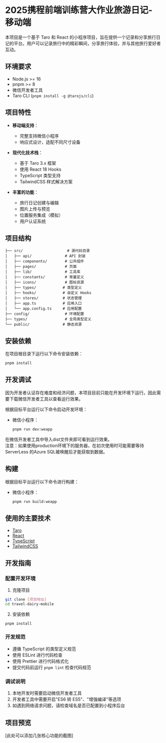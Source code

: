 # 2025携程前端训练营大作业旅游日记-移动端

本项目是一个基于 Taro 和 React 的小程序项目，旨在提供一个记录和分享旅行日记的平台。用户可以记录旅行中的精彩瞬间，分享旅行体验，并与其他旅行爱好者互动。

## 环境要求

- Node.js >= 16
- pnpm >= 8
- 微信开发者工具
- Taro CLI (`pnpm install -g @tarojs/cli`)

## 项目特性

- **移动端支持**：
  - 完整支持微信小程序
  - 响应式设计，适配不同尺寸设备
  
- **现代化技术栈**：
  - 基于 Taro 3.x 框架
  - 使用 React 18 Hooks
  - TypeScript 类型支持
  - TailwindCSS 样式解决方案
  
- **丰富的功能**：
  - 旅行日记创建与编辑
  - 图片上传与预览
  - 位置服务集成（模拟）
  - 用户认证系统



## 项目结构

```
├── src/                    # 源代码目录
│   ├── api/               # API 封装
│   ├── components/        # 公共组件
│   ├── pages/             # 页面
│   ├── lib/               # 工具库
│   ├── constants/         # 常量定义
│   ├── icons/             # 图标资源
│   ├── types/            # 类型定义
│   ├── hooks/            # 自定义 Hooks
│   ├── stores/           # 状态管理
│   ├── app.ts            # 应用入口
│   └── app.config.ts     # 应用配置
├── config/                # 环境配置
├── types/                 # 全局类型定义
└── public/               # 静态资源
```

## 安装依赖

在项目根目录下运行以下命令安装依赖：

```bash
pnpm install
```

## 开发调试
因为开发者认证存在难度和经济问题，本项目目前只能在开发环境下运行。因此需要下载微信开发者工具以查看运行效果。

根据目标平台运行以下命令启动开发环境：

- 微信小程序：

  ```bash
  pnpm run dev:weapp
  ```
在微信开发者工具中导入dist文件夹即可看到运行效果。  
注意：如果使用production环境下的服务器，在初次使用时可能需要等待ServerLess 的Azure SQL被唤醒后才能获取到数据。

## 构建

根据目标平台运行以下命令进行构建：

- 微信小程序：

  ```bash
  pnpm run build:weapp
  ```

## 使用的主要技术

- [Taro](https://taro-docs.jd.com/)
- [React](https://reactjs.org/)
- [TypeScript](https://www.typescriptlang.org/)
- [TailwindCSS](https://tailwindcss.com/)

## 开发指南

### 配置开发环境

1. 克隆项目
```bash
git clone [项目地址]
cd travel-dairy-mobile
```

2. 安装依赖
```bash
pnpm install
```



### 开发规范

- 遵循 TypeScript 的类型定义规范
- 使用 ESLint 进行代码检查
- 使用 Prettier 进行代码格式化
- 提交代码前运行 `pnpm lint` 检查代码规范

### 调试说明

1. 本地开发时需要启动微信开发者工具
2. 开发者工具中需要开启"ES6 转 ES5"、"增强编译"等选项
3. 如遇到网络请求问题，请检查域名是否已配置到小程序后台

## 项目预览

[此处可以添加几张核心功能的截图]


